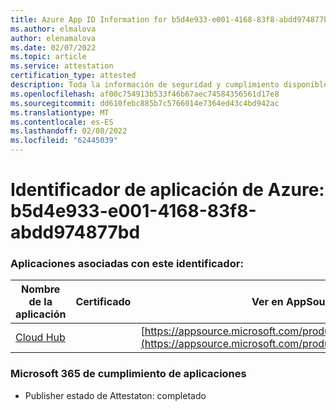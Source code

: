 ```yaml
---
title: Azure App ID Information for b5d4e933-e001-4168-83f8-abdd974877bd
ms.author: elmalova
author: elenamalova
ms.date: 02/07/2022
ms.topic: article
ms.service: attestation
certification_type: attested
description: Toda la información de seguridad y cumplimiento disponible para b5d4e933-e001-4168-83f8-abdd974877bd.
ms.openlocfilehash: af00c754913b533f46b67aec74584356561d17e8
ms.sourcegitcommit: dd610febc885b7c5766014e7364ed43c4bd942ac
ms.translationtype: MT
ms.contentlocale: es-ES
ms.lasthandoff: 02/08/2022
ms.locfileid: "62445039"
---
```

# <a name="azure-app-id-b5d4e933-e001-4168-83f8-abdd974877bd"></a>Identificador de aplicación de Azure: b5d4e933-e001-4168-83f8-abdd974877bd


### <a name="apps-associated-with-this-id"></a>Aplicaciones asociadas con este identificador:
| **Nombre de la aplicación** | **Certificado** | **Ver en AppSource** |
|--------------|---------------|-----------------------|
| [Cloud Hub](https://docs.microsoft.com/microsoft-365-app-certification/forward/WA200003034) |  | [https://appsource.microsoft.com/product/office/WA200003034](https://appsource.microsoft.com/product/office/WA200003034) |

### <a name="microsoft-365-app-compliance-status"></a>Microsoft 365 de cumplimiento de aplicaciones
- Publisher estado de Attestaton: completado
